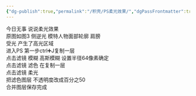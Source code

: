 ```yaml
---
{"dg-publish":true,"permalink":"/积壳/PS柔光效果/","dgPassFrontmatter":true}
---
```


今日无事 说说柔光效果  
原图如图3 侧逆光 模特人物面部轮廓 肩膀  
受光 产生了高光区域  
进入PS 第一步ctrl➕J复制一层  
点击滤镜 模糊 高斯模糊 设置半径64像素确定  
点击滤镜 滤色 在复制一层  
点击滤镜 柔光  
把滤色图层 不透明度改成百分之50  
合并图层保存完成
